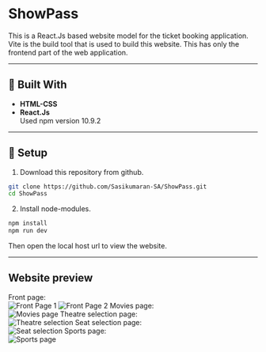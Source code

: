 # ShowPass
This is a React.Js based website model for the ticket booking application. Vite is the build tool that is used to build this website. This has only the frontend part of the web application.

---

## 🧠 Built With
- **HTML-CSS**
- **React.Js**\
Used npm version 10.9.2

---

## 🔐 Setup
1. Download this repository from github.
```bash
git clone https://github.com/Sasikumaran-SA/ShowPass.git
cd ShowPass
```

2. Install node-modules.
```bash
npm install
npm run dev
```
Then open the local host url to view the website.

---

## Website preview
Front page:\
![Front Page 1](/images/image1.png)
![Front Page 2](/images/image2.png)
Movies page:\
![Movies page](/images/image3.png)
Theatre selection page:\
![Theatre selection](/images/image4.png)
Seat selection page:\
![Seat selection](/images/image5.png)
Sports page:\
![Sports page](/images/image6.png)
